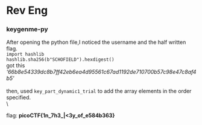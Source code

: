 # Rev Eng

### keygenme-py

After opening the python file,I noticed the username and the half written flag.
\
`import hashlib`
\
`hashlib.sha256(b"SCHOFIELD").hexdigest()`
\
got this
*'66b8e54339dc8b7ff42eb6ea4d95561c67ad1192de710700b57c98e47c8af4b5'*
\
\
then, used 
`key_part_dynamic1_trial`  to add the array elements in the order specified. 
\
\

flag: **picoCTF{1n_7h3_|<3y_of_e584b363}**


